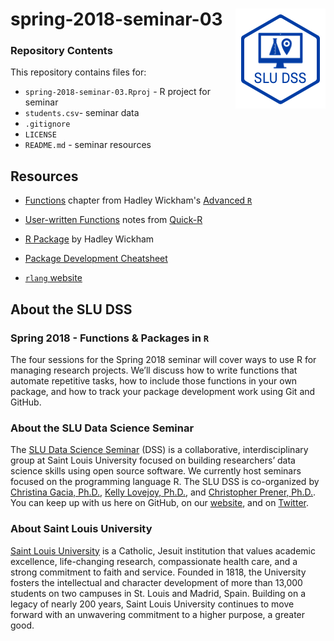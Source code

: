 spring-2018-seminar-03 <img src="https://raw.githubusercontent.com/slu-dss/fall-2017-seminar-01/sources/logo.png" align="right" />
===========================================================

### Repository Contents
This repository contains files for:
-   `spring-2018-seminar-03.Rproj` - R project for seminar
-   `students.csv`- seminar data
-   `.gitignore`
-   `LICENSE`
-   `README.md` - seminar resources

## Resources
* [Functions](http://adv-r.had.co.nz/Functions.html) chapter from Hadley Wickham's [Advanced `R`](http://adv-r.had.co.nz)
* [User-written Functions](https://www.statmethods.net/management/userfunctions.html) notes from [Quick-R](https://www.statmethods.net/index.html)

* [R Package](http://r-pkgs.had.co.nz) by Hadley Wickham
* [Package Development Cheatsheet](https://github.com/rstudio/cheatsheets/raw/master/package-development.pdf)

* [`rlang` website](http://rlang.tidyverse.org)

## About the SLU DSS
### Spring 2018 - Functions & Packages in `R`
The four sessions for the Spring 2018 seminar will cover ways to use R for managing research projects. We’ll discuss how to write functions that automate repetitive tasks, how to include those functions in your own package, and how to track your package development work using Git and GitHub.

### About the SLU Data Science Seminar
The [SLU Data Science Seminar](https://slu-dss.githb.io) (DSS) is a collaborative, interdisciplinary group at Saint Louis University focused on building researchers’ data science skills using open source software. We currently host seminars focused on the programming language R. The SLU DSS is co-organized by [Christina Gacia, Ph.D.](mailto:christina.garcia@slu.edu), [Kelly Lovejoy, Ph.D.](mailto:kelly.lovejoy@slu.edu@slu.edu), and [Christopher Prener, Ph.D.](mailto:chris.prener@slu.edu}). You can keep up with us here on GitHub, on our [website](https://slu-dss.githb.io), and on [Twitter](https://twitter.com/SLUDSS).

### About Saint Louis University
[Saint Louis University](http://wwww.slu.edu) is a Catholic, Jesuit institution that values academic excellence, life-changing research, compassionate health care, and a strong commitment to faith and service. Founded in 1818, the University fosters the intellectual and character development of more than 13,000 students on two campuses in St. Louis and Madrid, Spain. Building on a legacy of nearly 200 years, Saint Louis University continues to move forward with an unwavering commitment to a higher purpose, a greater good.
